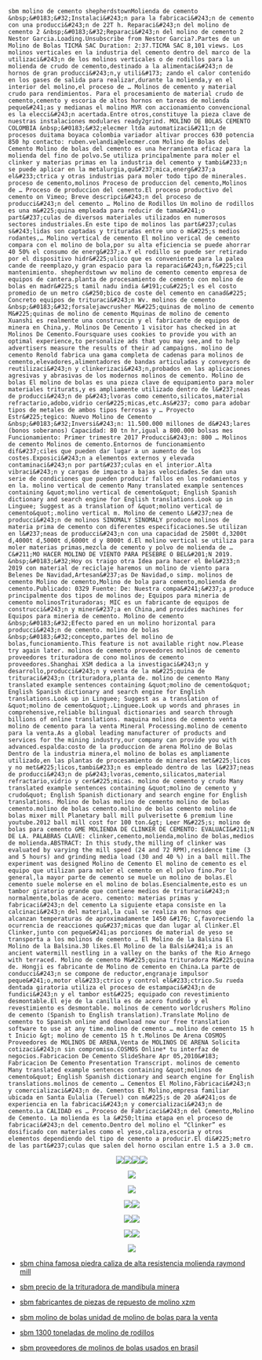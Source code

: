 
```
sbm molino de cemento shepherdstownMolienda de cemento &nbsp;&#0183;&#32;Instalaci&#243;n para la fabricaci&#243;n de cemento con una producci&#243;n de 22T h. Reparaci&#243;n del molino de cemento 2 &nbsp;&#0183;&#32;Reparaci&#243;n del molino de cemento 2 Nestor Garcia.Loading.Unsubscribe from Nestor Garcia?.Partes de un Molino de Bolas TICMA SAC Duration: 2:37.TICMA SAC 8,101 views. Los molinos verticales en la industria del cemento dentro del marco de la utilizaci&#243;n de los molinos verticales o de rodillos para la molienda de crudo de cemento,destinado a la alimentaci&#243;n de hornos de gran producci&#243;n,y utili&#173; zando el calor contenido en los gases de salida para realizar,durante la molienda,y en el interior del molino,el proceso de … Molinos de cemento y material crudo para rendimientos. Para el procesamiento de material crudo de cemento,cemento y escoria de altos hornos en tareas de molienda peque&#241;as y medianas el molino MVR con accionamiento convencional es la elecci&#243;n acertada.Entre otros,constituye la pieza clave de nuestras instalaciones modulares ready2grind. MOLINO DE BOLAS CEMENTO COLOMBIA &nbsp;&#0183;&#32;elecmer ltda automatizaci&#211;n de procesos duitama boyaca colombia variador altivar procces 630 potencia 850 hp contacto: ruben.velandia@elecmer.com Molino de Bolas del Cemento Molino de bolas del cemento es una herramienta eficaz para la molienda del fino de polvo.Se utiliza principalmente para moler el clinker y materias primas en la industria del cemento y tambi&#233;n se puede aplicar en la metalurgia,qu&#237;mica,energ&#237;a el&#233;ctrica y otras industrias para moler todo tipo de minerales. proceso de cemento,molinos Proceso de produccion del cemento,Molinos de … Proceso de produccion del cemento.El proceso productivo del cemento on Vimeo; Breve descripci&#243;n del proceso de producci&#243;n del cemento … Molino de Rodillos Un molino de rodillos es una m&#225;quina empleada para reducir de tama&#241;o part&#237;culas de diversos materiales utilizados en numerosos sectores industriales.En este tipo de molinos las part&#237;culas s&#243;lidas son captadas y trituradas entre uno o m&#225;s medios rodantes,… Molino vertical de cemento El molino verical de cemento compara con el molino de bola,por su alta eficiencia se puede ahorrar 40 50% el consumo de energ&#237;a.Y el rodillo se puede ser retirado por el dispositivo hidr&#225;ulico que es conveniente para la palea cande de reemplazo,y gran espacio para la reparaci&#243;n,f&#225;cil mantenimiento. shepherdstown wv molino de cemento cemento empresa de equipos de cantera.planta de procesamiento de cemento con molino de bolas en madr&#225;s tamil nadu india &#191;cu&#225;l es el costo promedio de un metro c&#250;bico de coste del cemento en canad&#225; Concreto equipos de trituraci&#243;n Wv. molinos de cemento &nbsp;&#0183;&#32;forsalejawcrusher M&#225;quinas de molino de cemento M&#225;quinas de molino de cemento Mquinas de molino de cemento Xuanshi es realmente una construccin y el fabricante de equipos de minera en China,y. Molinos De Cemento 1 visitor has checked in at Molinos De Cemento.Foursquare uses cookies to provide you with an optimal experience,to personalize ads that you may see,and to help advertisers measure the results of their ad campaigns. molino de cemento Renold fabrica una gama completa de cadenas para molinos de cemento,elevadores,alimentadores de bandas articuladas y conveyors de reutilizaci&#243;n y clinkerizaci&#243;n,probados en las aplicaciones agresivas y abrasivas de los modernos molinos de cemento. Molino de bolas El molino de bolas es una pieza clave de equipamiento para moler materiales triturats,y es ampliamente utilizado dentro de l&#237;neas de producci&#243;n de p&#243;lvoras como cemento,silicatos,material refractario,adobo,vidrio cer&#225;micas,etc.As&#237; como para adobar tipos de metales de ambos tipos ferrosas y … Proyecto Estr&#225;tegico: Nuevo Molino de Cemento &nbsp;&#0183;&#32;Inversi&#243;n: 11.500.000 millones de d&#243;lares (bonos soberanos) Capacidad: 80 tn hr,igual a 800.000 bolsas mes Funcionamiento: Primer trimestre 2017 Producci&#243;n: 800 … Molinos de cemento Molinos de cemento.Entornos de funcionamiento dif&#237;ciles que pueden dar lugar a un aumento de los costes.Exposici&#243;n a elementos externos y elevada contaminaci&#243;n por part&#237;culas en el interior.Alta vibraci&#243;n y cargas de impacto a bajas velocidades.Se dan una serie de condiciones que pueden producir fallos en los rodamientos y en la. molino vertical de cemento Many translated example sentences containing &quot;molino vertical de cemento&quot; English Spanish dictionary and search engine for English translations.Look up in Linguee; Suggest as a translation of &quot;molino vertical de cemento&quot;.molino vertical m. Molino de cemento L&#237;nea de producci&#243;n de molinos SINOMALY SINOMALY produce molinos de materia prima de cemento con diferentes especificaciones.Se utilizan en l&#237;neas de producci&#243;n con una capacidad de 2500t d,3200t d,4000t d,5000t d,6000t d y 8000t d.El molino vertical se utiliza para moler materias primas,mezcla de cemento y polvo de molienda de … C&#211;MO HACER MOLINO DE VIENTO PARA PESEBRE O BEL&#201;N 2019. &nbsp;&#0183;&#32;Hoy os traigo otra Idea para hacer el Bel&#233;n 2019 con material de reciclaje haremos un molino de viento para Belenes De Navidad,Artesan&#237;as De Navidad,o simp. molinos de cemento Molino de cemento,Molino de bola para cemento,molienda de cemento.Publicado: 0329 Fuente: De: Nuestra compa&#241;&#237;a produce principalmente dos tipos de molinos de; Equipos para mineria de cemento molinosTrituradoras; MIC es un fabricante de equipos de construcci&#243;n y miner&#237;a en China,and provides machines for Equipos para mineria de cemento. Molino de cemento &nbsp;&#0183;&#32;Efecto pared en un molino horizontal para producci&#243;n de cemento. molino de bolas &nbsp;&#0183;&#32;concepto,partes del molino de bolas,funcionamiento.This feature is not available right now.Please try again later. molinos de cemento proveedores molinos de cemento proveedores trituradora de cono molinos de cemento proveedores.Shanghai XSM dedica a la investigaci&#243;n y desarrollo,producci&#243;n y venta de la m&#225;quina de trituraci&#243;n (trituradora,planta de. molino de cemento Many translated example sentences containing &quot;molino de cemento&quot; English Spanish dictionary and search engine for English translations.Look up in Linguee; Suggest as a translation of &quot;molino de cemento&quot;.Linguee.Look up words and phrases in comprehensive,reliable bilingual dictionaries and search through billions of online translations. maquina molinos de cemento venta molino de cemento para la venta Mineral Processing.molino de cemento para la venta.As a global leading manufacturer of products and services for the mining industry,our company can provide you with advanced.espalda:costo de la produccion de arena Molino de Bolas Dentro de la industria minera,el molino de bolas es ampliamente utilizado,en las plantas de procesamiento de minerales met&#225;licos y no met&#225;licos,tambi&#233;n es empleado dentro de las l&#237;neas de producci&#243;n de p&#243;lvoras,cemento,silicatos,material refractario,vidrio y cer&#225;micas. molino de cemento y crudo Many translated example sentences containing &quot;molino de cemento y crudo&quot; English Spanish dictionary and search engine for English translations. Molino de bolas molino de cemento molino de bolas cemento.molino de bolas cemento.molino de bolas cemento molino de bolas mixer mill Planetary ball mill pulverisette 6 premium line youtube.2012 ball mill cost for 100 ton.&gt; Leer M&#225;s; molino de bolas para cemento GME MOLIENDA DE CLINKER DE CEMENTO: EVALUACI&#211;N DE LA. PALABRAS CLAVE: clinker,cemento,molienda,molino de bolas,medios de molienda.ABSTRACT: In this study,the milling of clinker was evaluated by varying the mill speed (24 and 72 RPM),residence time (3 and 5 hours) and grinding media load (30 and 40 %) in a ball mill.The experiment was designed Molino de Cemento El molino de cemento es el equipo que utilizan para moler el cemento en el polvo fino.Por lo general,la mayor parte de cemento se muele un molino de bolas.El cemento suele molerse en el molino de bolas.Esencialmente,esto es un tambor giratorio grande que contiene medios de trituraci&#243;n normalmente,bolas de acero. cemento: materias primas y fabricaci&#243;n del cemento La siguiente etapa consiste en la calcinaci&#243;n del material,la cual se realiza en hornos que alcanzan temperaturas de aproximadamente 1450 &#176; C,favoreciendo la ocurrencia de reacciones qu&#237;micas que dan lugar al Clinker.El Clinker,junto con peque&#241;as porciones de material de yeso se transporta a los molinos de cemento … El Molino de la Balsina El Molino de la Balsina.30 likes.El Molino de la Balsi&#241;a is an ancient watermill nestling in a valley on the banks of the Rio Arnego with terraced. Molino de cemento M&#225;quina trituradora M&#225;quina de. Hongji es fabricante de Molino de cemento en China.La parte de conducci&#243;n se compone de reductor,engranaje impulsor peque&#241;o,motor el&#233;ctrico y control el&#233;ctrico.Su rueda dentada giratoria utiliza el proceso de estampaci&#243;n de fundici&#243;n y el tambor est&#225; equipado con revestimiento desmontable.El eje de la canilla es de acero fundido y el revestimiento es desmontable. molinos de cemento worldcrushers Molino de cemento (Spanish to English translation).Translate Molino de cemento to Spanish online and download now our free translation software to use at any time.molino de cemento … molino de cemento 15 h t Inicio &gt; molino de cemento 15 h t.Molinos De Arena COSMOS Proveedores de MOLINOS DE ARENA,Venta de MOLINOS DE ARENA Solicita cotizaci&#243;n sin compromiso.COSMOS Online* tu interfaz de negocios.Fabricacion De Cemento SlideShare Apr 05,2010&#183; Fabricacion De Cemento Presentation Transcript. molinos de cemento Many translated example sentences containing &quot;molinos de cemento&quot; English Spanish dictionary and search engine for English translations.molinos de cemento … Cementos El Molino,Fabricaci&#243;n y comercializaci&#243;n de. Cementos El Molino,empresa familiar ubicada en Santa Eulalia (Teruel) con m&#225;s de 20 a&#241;os de experiencia en la fabricaci&#243;n y comercializaci&#243;n de cemento.La CALIDAD es … Proceso de Fabricaci&#243;n del Cemento,Molino de Cemento. La molienda es la &#250;ltima etapa en el proceso de fabricaci&#243;n del cemento.Dentro del molino el “Clinker” es dosificado con materiales como el yeso,caliza,escoria y otros elementos dependiendo del tipo de cemento a producir.El di&#225;metro de las part&#237;culas que salen del horno oscilan entre 1.5 a 3.0 cm. 
```

<div align="center">

<a href="https://es-mill.shibang-china.com/github&k=sbm+molino+de+cemento+shepherdstown"><img src="https://static.shibang-china.com/es/mill/index.jpg"></a><a href="https://es-mill.shibang-china.com/materials.htmlgithub&k=sbm+molino+de+cemento+shepherdstown"><img src="https://static.shibang-china.com/es/mill/materials.jpg"></a><a href="https://es-mill.shibang-china.com/about.htmlgithub&k=sbm+molino+de+cemento+shepherdstown"><img src="https://static.shibang-china.com/es/mill/about.jpg"></a><a href="https://es-mill.shibang-china.com/contact.htmlgithub&k=sbm+molino+de+cemento+shepherdstown"><img src="https://static.shibang-china.com/es/mill/contact.jpg"></a>

<a href="https://es-mill.shibang-china.com/github&k=sbm+molino+de+cemento+shepherdstown"><img src="https://static.shibang-china.com/es/mill/banner.jpg"></a>

<a href="https://swt.shibang-china.com/github&k=sbm+molino+de+cemento+shepherdstown"><img src="https://static.shibang-china.com/es/mill/chat.jpg"></a>

<a href="https://es-mill.shibang-china.com/products/vertical-roller-mill.htmlgithub&k=sbm+molino+de+cemento+shepherdstown"><img src="https://static.shibang-china.com/es/mill/vertical.jpg"></a><a href="https://es-mill.shibang-china.com/products/raymond-mill.htmlgithub&k=sbm+molino+de+cemento+shepherdstown"><img src="https://static.shibang-china.com/es/mill/raymond.jpg"></a>

<a href="https://es-mill.shibang-china.com/products/ultrafine-grinding-mill.htmlgithub&k=sbm+molino+de+cemento+shepherdstown"><img src="https://static.shibang-china.com/es/mill/ultrafine.jpg"></a><a href="https://es-mill.shibang-china.com/products/trapezium-grinding-mill.htmlgithub&k=sbm+molino+de+cemento+shepherdstown"><img src="https://static.shibang-china.com/es/mill/trapezium.jpg"></a>

<a href="https://es-mill.shibang-china.com/products/ball-mill.htmlgithub&k=sbm+molino+de+cemento+shepherdstown"><img src="https://static.shibang-china.com/es/mill/ball.jpg"></a><a href="https://es-mill.shibang-china.com/products/hammer-mill.htmlgithub&k=sbm+molino+de+cemento+shepherdstown"><img src="https://static.shibang-china.com/es/mill/hammer.jpg"></a>

<a href="https://swt.shibang-china.com/github&k=sbm+molino+de+cemento+shepherdstown"><img src="https://static.shibang-china.com/es/mill/case.jpg"></a>

</div>


* [sbm china famosa piedra caliza de alta resistencia molienda raymond mill](sbm%20china%20famosa%20piedra%20caliza%20de%20alta%20resistencia%20molienda%20raymond%20mill.md)

* [sbm precio de la trituradora de mandíbula minera](sbm%20precio%20de%20la%20trituradora%20de%20mand%C3%ADbula%20minera.md)

* [sbm fabricantes de piezas de repuesto de molino xzm](sbm%20fabricantes%20de%20piezas%20de%20repuesto%20de%20molino%20xzm.md)

* [sbm molino de bolas unidad de molino de bolas para la venta](sbm%20molino%20de%20bolas%20unidad%20de%20molino%20de%20bolas%20para%20la%20venta.md)

* [sbm 1300 toneladas de molino de rodillos](sbm%201300%20toneladas%20de%20molino%20de%20rodillos.md)

* [sbm proveedores de molinos de bolas usados ​​en brasil](sbm%20proveedores%20de%20molinos%20de%20bolas%20usados%20%E2%80%8B%E2%80%8Ben%20brasil.md)